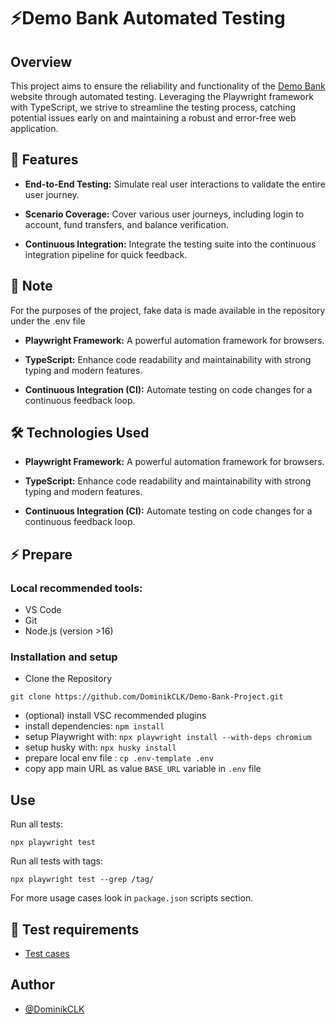 # ⚡️Demo Bank Automated Testing

## Overview

This project aims to ensure the reliability and functionality of the [Demo Bank](https://demo-bank.vercel.app/) website through automated testing. Leveraging the Playwright framework with TypeScript, we strive to streamline the testing process, catching potential issues early on and maintaining a robust and error-free web application.

## 🚀 Features

- **End-to-End Testing:** Simulate real user interactions to validate the entire user journey.

- **Scenario Coverage:** Cover various user journeys, including login to account, fund transfers, and balance verification.

- **Continuous Integration:** Integrate the testing suite into the continuous integration pipeline for quick feedback.

## 💬 Note

For the purposes of the project, fake data is made available in the repository under the .env file

- **Playwright Framework:** A powerful automation framework for browsers.

- **TypeScript:** Enhance code readability and maintainability with strong typing and modern features.

- **Continuous Integration (CI):** Automate testing on code changes for a continuous feedback loop.

## 🛠 Technologies Used

- **Playwright Framework:** A powerful automation framework for browsers.

- **TypeScript:** Enhance code readability and maintainability with strong typing and modern features.

- **Continuous Integration (CI):** Automate testing on code changes for a continuous feedback loop.

## ⚡️ Prepare

### Local recommended tools:

- VS Code
- Git
- Node.js (version >16)

### Installation and setup

- Clone the Repository

```
git clone https://github.com/DominikCLK/Demo-Bank-Project.git
```

- (optional) install VSC recommended plugins
- install dependencies: `npm install`
- setup Playwright with: `npx playwright install --with-deps chromium`
- setup husky with: `npx husky install`
- prepare local env file : `cp .env-template .env`
- copy app main URL as value `BASE_URL` variable in `.env` file

## Use

Run all tests:

```
npx playwright test
```

Run all tests with tags:

```
npx playwright test --grep /tag/
```

For more usage cases look in `package.json` scripts section.

## 🔗 Test requirements

- [Test cases](https://docs.google.com/spreadsheets/d/1RqqELBk0kdBnF3xazXMpz79Zdp9VXOKEjNhC_aKY__8/edit?usp=sharing)

## Author

- [@DominikCLK](https://github.com/DominikCLK)
